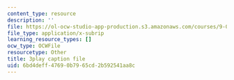 ```yaml
---
content_type: resource
description: ''
file: https://ol-ocw-studio-app-production.s3.amazonaws.com/courses/9-00sc-introduction-to-psychology-fall-2011/6bd4deff47690b7965cd2b592541aa8c_SjjGiqf96rI.srt
file_type: application/x-subrip
learning_resource_types: []
ocw_type: OCWFile
resourcetype: Other
title: 3play caption file
uid: 6bd4deff-4769-0b79-65cd-2b592541aa8c
---
```

